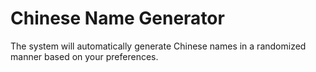 # Chinese Name Generator

The system will automatically generate Chinese names in a randomized manner based on your preferences. 
